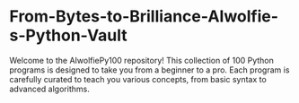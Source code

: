 # From-Bytes-to-Brilliance-AIwolfie-s-Python-Vault
Welcome to the AIwolfiePy100 repository! This collection of 100 Python programs is designed to take you from a beginner to a pro. Each program is carefully curated to teach you various concepts, from basic syntax to advanced algorithms.
